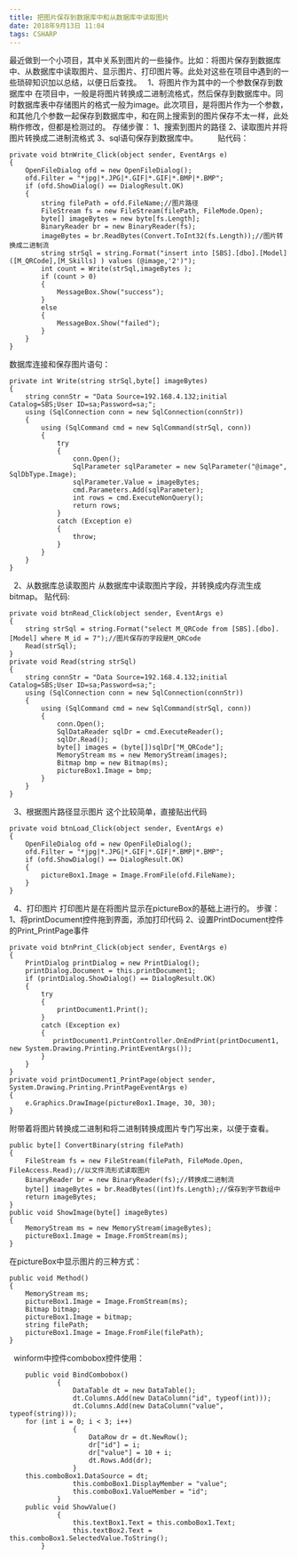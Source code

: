 ```yaml
---
title: 把图片保存到数据库中和从数据库中读取图片
date: 2018年9月13日 11:04
tags: CSHARP
---
```

最近做到一个小项目，其中关系到图片的一些操作。比如：将图片保存到数据库中、从数据库中读取图片、显示图片、打印图片等。此处对这些在项目中遇到的一些琐碎知识加以总结，以便日后查找。
 
1、将图片作为其中的一个参数保存到数据库中
在项目中，一般是将图片转换成二进制流格式，然后保存到数据库中。同时数据库表中存储图片的格式一般为image。此次项目，是将图片作为一个参数，和其他几个参数一起保存到数据库中，和在网上搜索到的图片保存不太一样，此处稍作修改，但都是检测过的。
存储步骤：
1、搜索到图片的路径
2、读取图片并将图片转换成二进制流格式
3、sql语句保存到数据库中。
 　　贴代码：

	private void btnWrite_Click(object sender, EventArgs e)
	{
		OpenFileDialog ofd = new OpenFileDialog();
		ofd.Filter = "*jpg|*.JPG|*.GIF|*.GIF|*.BMP|*.BMP";
		if (ofd.ShowDialog() == DialogResult.OK)
		{
			string filePath = ofd.FileName;//图片路径
			FileStream fs = new FileStream(filePath, FileMode.Open);
			byte[] imageBytes = new byte[fs.Length];
			BinaryReader br = new BinaryReader(fs);
			imageBytes = br.ReadBytes(Convert.ToInt32(fs.Length));//图片转换成二进制流
			string strSql = string.Format("insert into [SBS].[dbo].[Model] ([M_QRCode],[M_Skills] ) values (@image,'2')");
			int count = Write(strSql,imageBytes );
			if (count > 0)
			{
				MessageBox.Show("success");
			}
			else
			{
				MessageBox.Show("failed");
			}
		}
	}


数据库连接和保存图片语句：



	private int Write(string strSql,byte[] imageBytes)
	{
		string connStr = "Data Source=192.168.4.132;initial Catalog=SBS;User ID=sa;Password=sa;";
		using (SqlConnection conn = new SqlConnection(connStr))
		{
			using (SqlCommand cmd = new SqlCommand(strSql, conn))
			{
				try
				{
					conn.Open();
					SqlParameter sqlParameter = new SqlParameter("@image", SqlDbType.Image);
					sqlParameter.Value = imageBytes;
					cmd.Parameters.Add(sqlParameter);
					int rows = cmd.ExecuteNonQuery();
					return rows;
				}
				catch (Exception e)
				{
					throw;
				}
			}
		}
	}

 
2、从数据库总读取图片
从数据库中读取图片字段，并转换成内存流生成bitmap。
贴代码:

	private void btnRead_Click(object sender, EventArgs e)
	{
		string strSql = string.Format("select M_QRCode from [SBS].[dbo].[Model] where M_id = 7");//图片保存的字段是M_QRCode
		Read(strSql);
	}
	private void Read(string strSql)
	{
		string connStr = "Data Source=192.168.4.132;initial Catalog=SBS;User ID=sa;Password=sa;";
		using (SqlConnection conn = new SqlConnection(connStr))
		{
			using (SqlCommand cmd = new SqlCommand(strSql, conn))
			{
				conn.Open();
				SqlDataReader sqlDr = cmd.ExecuteReader();
				sqlDr.Read();
				byte[] images = (byte[])sqlDr["M_QRCode"];
				MemoryStream ms = new MemoryStream(images);
				Bitmap bmp = new Bitmap(ms);
				pictureBox1.Image = bmp;
			}
		}
	}
	
 
3、根据图片路径显示图片
这个比较简单，直接贴出代码

	private void btnLoad_Click(object sender, EventArgs e)
	{
		OpenFileDialog ofd = new OpenFileDialog();
		ofd.Filter = "*jpg|*.JPG|*.GIF|*.GIF|*.BMP|*.BMP";
		if (ofd.ShowDialog() == DialogResult.OK)
		{
			pictureBox1.Image = Image.FromFile(ofd.FileName);
		}
	}
	
 
4、打印图片
打印图片是在将图片显示在pictureBox的基础上进行的。
步骤：
1、将printDocument控件拖到界面，添加打印代码
2、设置PrintDocument控件的Print_PrintPage事件

	private void btnPrint_Click(object sender, EventArgs e)
	{
		PrintDialog printDialog = new PrintDialog();
		printDialog.Document = this.printDocument1;
		if (printDialog.ShowDialog() == DialogResult.OK)
		{
			try
			{
				printDocument1.Print();
			}
			catch (Exception ex)
			{
			   printDocument1.PrintController.OnEndPrint(printDocument1, new System.Drawing.Printing.PrintEventArgs());
			}
		}
	}
	private void printDocument1_PrintPage(object sender, System.Drawing.Printing.PrintPageEventArgs e)
	{
		e.Graphics.DrawImage(pictureBox1.Image, 30, 30);
	}

附带着将图片转换成二进制和将二进制转换成图片专门写出来，以便于查看。

	public byte[] ConvertBinary(string filePath)
	{
		FileStream fs = new FileStream(filePath, FileMode.Open, FileAccess.Read);//以文件流形式读取图片
		BinaryReader br = new BinaryReader(fs);//转换成二进制流
		byte[] imageBytes = br.ReadBytes((int)fs.Length);//保存到字节数组中
		return imageBytes;
	}
	public void ShowImage(byte[] imageBytes)
	{
		MemoryStream ms = new MemoryStream(imageBytes);
		pictureBox1.Image = Image.FromStream(ms);
	}
	
在pictureBox中显示图片的三种方式：

	public void Method()
	{
		MemoryStream ms;
		pictureBox1.Image = Image.FromStream(ms);
		Bitmap bitmap;
		pictureBox1.Image = bitmap;
		string filePath;
		pictureBox1.Image = Image.FromFile(filePath);
	}

 
winform中控件combobox控件使用：

		public void BindCombobox()
				{
					DataTable dt = new DataTable();
					dt.Columns.Add(new DataColumn("id", typeof(int)));
					dt.Columns.Add(new DataColumn("value", typeof(string)));
		for (int i = 0; i < 3; i++)
					{
						DataRow dr = dt.NewRow();
						dr["id"] = i;
						dr["value"] = 10 + i;
						dt.Rows.Add(dr);
					}
		this.comboBox1.DataSource = dt;
					this.comboBox1.DisplayMember = "value";
					this.comboBox1.ValueMember = "id"; 
				}
		public void ShowValue()
				{
					this.textBox1.Text = this.comboBox1.Text;
					this.textBox2.Text = this.comboBox1.SelectedValue.ToString();
			}


